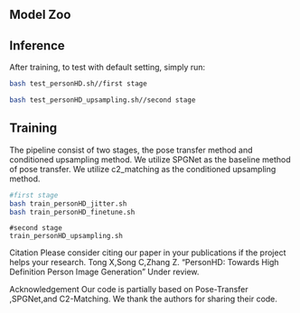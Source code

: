 Model Zoo
---



Inference 
---

After training, to test with default setting, simply run:

```bash
bash test_personHD.sh//first stage
```

```bash
bash test_personHD_upsampling.sh//second stage
```

Training
---

The pipeline consist of two stages, the pose transfer method and conditioned upsampling method. We utilize SPGNet as the baseline method of pose transfer.  We utilize c2_matching as the conditioned upsampling method. 

```bash
#first stage
bash train_personHD_jitter.sh
bash train_personHD_finetune.sh
```
```
#second stage
train_personHD_upsampling.sh
```





Citation
Please consider citing our paper in your publications if the project helps your research.
Tong X,Song C,Zhang Z. “PersonHD: Towards High Definition Person Image Generation” Under review.

Acknowledgement
Our code is partially based on Pose-Transfer
,SPGNet,and C2-Matching. We thank the authors for sharing their code.
